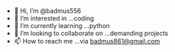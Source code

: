 - 👋 Hi, I’m @badmus556
- 👀 I’m interested in ...coding
- 🌱 I’m currently learning ...python
- 💞️ I’m looking to collaborate on ...demanding projects
- 📫 How to reach me ...via badmus861@gmail.com

<!---
badmus556/badmus556 is a ✨ special ✨ repository because its `README.md` (this file) appears on your GitHub profile.
You can click the Preview link to take a look at your changes.
--->
